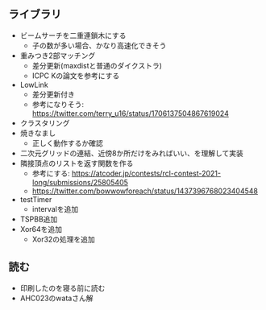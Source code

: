 ## ライブラリ
- ビームサーチを二重連鎖木にする
    - 子の数が多い場合、かなり高速化できそう
- 重みつき2部マッチング
    - 差分更新(maxdistと普通のダイクストラ)
    - ICPC Kの論文を参考にする
- LowLink
    - 差分更新付き
    - 参考になりそう: https://twitter.com/terry_u16/status/1706137504867619024
- クラスタリング
- 焼きなまし
    - 正しく動作するか確認
- 二次元グリッドの連結、近傍8か所だけをみればいい、を理解して実装
- 隣接頂点のリストを返す関数を作る
    - 参考にする: https://atcoder.jp/contests/rcl-contest-2021-long/submissions/25805405
    - https://twitter.com/bowwowforeach/status/1437396768023404548
- testTimer
    - intervalを追加
- TSPBB追加
- Xor64を追加
    - Xor32の処理を追加
## 読む
- 印刷したのを寝る前に読む
- AHC023のwataさん解